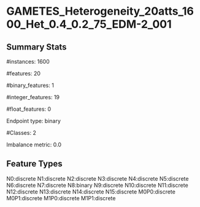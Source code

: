 # GAMETES_Heterogeneity_20atts_1600_Het_0.4_0.2_75_EDM-2_001

## Summary Stats

#instances: 1600

#features: 20

  #binary_features: 1

  #integer_features: 19

  #float_features: 0

Endpoint type: binary

#Classes: 2

Imbalance metric: 0.0

## Feature Types

 N0:discrete
N1:discrete
N2:discrete
N3:discrete
N4:discrete
N5:discrete
N6:discrete
N7:discrete
N8:binary
N9:discrete
N10:discrete
N11:discrete
N12:discrete
N13:discrete
N14:discrete
N15:discrete
M0P0:discrete
M0P1:discrete
M1P0:discrete
M1P1:discrete

